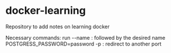 # docker-learning
Repository to add notes on learning docker 



Necessary commands:
  run
  --name : followed by the desired name
  POSTGRESS_PASSWORD=password
  -p : redirect to another port
